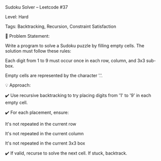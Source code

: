 Sudoku Solver – Leetcode #37

Level: Hard

Tags: Backtracking, Recursion, Constraint Satisfaction



📘 Problem Statement:

Write a program to solve a Sudoku puzzle by filling empty cells. The solution must follow these rules:



Each digit from 1 to 9 must occur once in each row, column, and 3x3 sub-box.



Empty cells are represented by the character '.'.



💡 Approach:

✔️ Use recursive backtracking to try placing digits from '1' to '9' in each empty cell.



✔️ For each placement, ensure:



It's not repeated in the current row



It's not repeated in the current column



It's not repeated in the current 3x3 box



✔️ If valid, recurse to solve the next cell. If stuck, backtrack.





